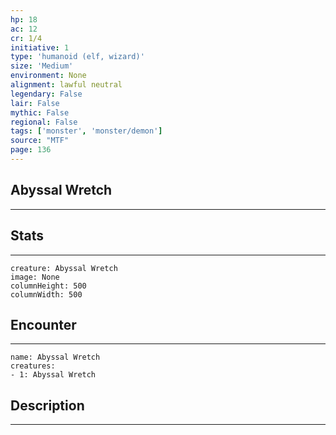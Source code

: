 ```yaml
---
hp: 18
ac: 12
cr: 1/4
initiative: 1
type: 'humanoid (elf, wizard)'    
size: 'Medium'
environment: None
alignment: lawful neutral
legendary: False
lair: False
mythic: False
regional: False
tags: ['monster', 'monster/demon']
source: "MTF"
page: 136
---
```


## Abyssal Wretch
---



## Stats
---

```statblock
creature: Abyssal Wretch
image: None
columnHeight: 500
columnWidth: 500
```

## Encounter
---

```encounter-table
name: Abyssal Wretch
creatures:
- 1: Abyssal Wretch
```

## Description
---




